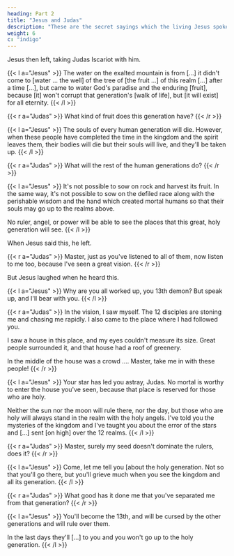 ```yaml
---
heading: Part 2
title: "Jesus and Judas" 
description: "These are the secret sayings which the living Jesus spoke and which Didymos Judas Thomas wrote down."
weight: 6
c: "indigo"
---
```




Jesus then left, taking Judas Iscariot with him.


{{< l a="Jesus" >}}
The water on the exalted mountain is from […] it didn't come to [water … the well] of the tree of [the fruit …] of this realm […] after a time […], but came to water God's paradise and the enduring [fruit], because [it] won't corrupt that generation's [walk of life], but [it will exist] for all eternity.
{{< /l >}}


{{< r a="Judas" >}}
What kind of fruit does this generation have?
{{< /r >}}


{{< l a="Jesus" >}}
The souls of every human generation will die. However, when these people have completed the time in the kingdom and the spirit leaves them, their bodies will die but their souls will live, and they'll be taken up.
{{< /l >}}

{{< r a="Judas" >}}
What will the rest of the human generations do?
{{< /r >}}


{{< l a="Jesus" >}}
It's not possible to sow on rock and harvest its fruit. In the same way, it's not possible to sow on the defiled race along with the perishable wisdom and the hand which created mortal humans so that their souls may go up to the realms above.

No ruler, angel, or power will be able to see the places that this great, holy generation will see.
{{< /l >}}

When Jesus said this, he left.

{{< r a="Judas" >}}
Master, just as you've listened to all of them, now listen to me too, because I've seen a great vision.
{{< /r >}}


But Jesus laughed when he heard this. 

{{< l a="Jesus" >}}
Why are you all worked up, you 13th demon? But speak up, and I'll bear with you.
{{< /l >}}

{{< r a="Judas" >}}
In the vision, I saw myself. The 12 disciples are stoning me and chasing me rapidly. I also came to the place where I had followed you. 

I saw a house in this place, and my eyes couldn't measure its size. Great people surrounded it, and that house had a roof of greenery. 

In the middle of the house was a crowd …. Master, take me in with these people!
{{< /r >}}


{{< l a="Jesus" >}}
Your star has led you astray, Judas. No mortal is worthy to enter the house you've seen, because that place is reserved for those who are holy. 

Neither the sun nor the moon will rule there, nor the day, but those who are holy will always stand in the realm with the holy angels. I've told you the mysteries of the kingdom and I've taught you about the error of the stars and […] sent [on high] over the 12 realms.
{{< /l >}}

{{< r a="Judas" >}}
Master, surely my seed doesn't dominate the rulers, does it?
{{< /r >}}


{{< l a="Jesus" >}}
Come, let me tell you [about the holy generation. Not so that you'll go there, but you'll grieve much when you see the kingdom and all its generation.
{{< /l >}}

{{< r a="Judas" >}}
What good has it done me that you've separated me from that generation?
{{< /r >}}

{{< l a="Jesus" >}}
You'll become the 13th, and will be cursed by the other generations and will rule over them. 

In the last days they'll […] to you and you won't go up to the holy generation.
{{< /l >}}
 


